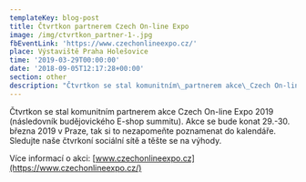 ```yaml
---
templateKey: blog-post
title: Čtvrtkon partnerem Czech On-line Expo
image: /img/ctvrtkon_partner-1-.jpg
fbEventLink: 'https://www.czechonlineexpo.cz/'
place: Výstaviště Praha Holešovice
time: '2019-03-29T00:00:00'
date: '2018-09-05T12:17:28+00:00'
section: other
description: "Čtvrtkon se stal komunitním\_partnerem akce\_Czech On-line Expo 2019\_(následovník budějovického E-shop summitu). Akce se bude konat 29.-30. března 2019 v Praze, tak si to nezapomeňte poznamenat..."
---
```

Čtvrtkon se stal komunitním partnerem akce Czech On-line Expo 2019 (následovník budějovického E-shop summitu). Akce se bude konat 29.-30. března 2019 v Praze, tak si to nezapomeňte poznamenat do kalendáře. Sledujte naše čtvrkoní sociální sítě a těšte se na výhody.

Více informací o akci: [www.czechonlineexpo.cz](https://www.czechonlineexpo.cz/)
